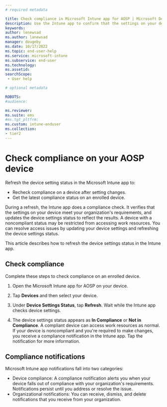 ```yaml
---
# required metadata

title: Check compliance in Microsoft Intune app for AOSP | Microsoft Docs
description: Use the Intune app to confirm that the settings on your device meet your organization's requirements. 
keywords:
author: lenewsad
ms.author: lanewsad
manager: dougeby
ms.date: 10/17/2022
ms.topic: end-user-help
ms.service: microsoft-intune
ms.subservice: end-user
ms.technology:
ms.assetid: 
searchScope:
 - User help

# optional metadata

ROBOTS:  
#audience:

ms.reviewer: 
ms.suite: ems
#ms.tgt_pltfrm:
ms.custom: intune-enduser
ms.collection:
- tier2
---
```


# Check compliance on your AOSP device  

Refresh the device setting status in the Microsoft Intune app to:

* Recheck compliance on a device after setting changes.   
* Get the latest compliance status on an enrolled device. 

During a refresh, the Intune app does a compliance check. It verifies that the settings on your device meet your organization's requirements, and updates the device settings status to reflect the results. A device with a noncompliant status may be restricted from accessing work resources. You can resolve access issues by updating your device settings and refreshing the device settings status. 

This article describes how to refresh the device settings status in the Intune app.  

## Check compliance  
Complete these steps to check compliance on an enrolled device. 

1. Open the Microsoft Intune app for AOSP on your device.   

2. Tap **Devices** and then select your device.  

3. Under **Device Settings Status**, tap **Refresh**.  Wait while the Intune app checks device settings.  

4. The device settings status appears as **In Compliance** or **Not in Compliance**. A compliant device can access work resources as normal. If your device is noncompliant and you're required to make changes, you receive a compliance notification in the Intune app. Tap the notification for more information.  

## Compliance notifications  
Microsoft Intune app notifications fall into two categories: 

* Device compliance: A compliance notification alerts you when your device falls out of compliance with your organization's requirements. Notifications persist until you address or resolve the issue.  
* Organizational notifications: You can receive, dismiss, and delete notifications that you receive from your organization.  
